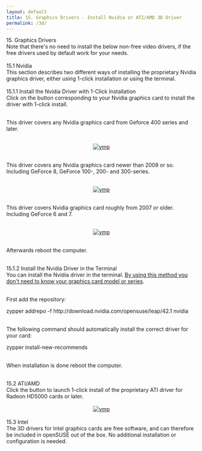 ```yaml
---
layout: default
title: 15. Graphics Drivers - Install Nvidia or ATI/AMD 3D Driver
permalink: /3d/
---
```


<div class="os1">15. Graphics Drivers</div>
Note that there's no need to install the below non-free video drivers, if the free drivers used by default work for your needs.<br /><br />

<!--
<div class="obs">
<table>
<tbody>
<tr>
<td><img src="images/pics/obs.png" alt="obs" /></td>
<td>Before proceeding make sure your system is fully updated.</td>
</tr>
</tbody>
</table>
</div><br />
-->

<!-- nvidia KMPs start -->





<div class="os2">15.1 Nvidia</div>
This section describes two different ways of installing the proprietary Nvidia graphics driver, either using 1-click installation or using the terminal.<br /><br />

<div class="os3">15.1.1 Install the Nvidia Driver with 1-Click Installation</div>
Click on the button corresponding to your Nvidia graphics card to install the driver with 1-click install.<br /><br />


This driver covers any Nvidia graphics card from Geforce 400 series and later.<br /><br />
<center><a href="http://opensuse-community.org/nvidia.ymp"><img src="images/oneclick/nvidia_gf400.png" alt="ymp" class="pic" /></a></center><br />

This driver covers any Nvidia graphics card newer than 2008 or so. Including GeForce 8, GeForce 100-, 200- and 300-series.<br /><br />

<center><a href="http://opensuse-community.org/nvidia_gf8.ymp"><img src="images/oneclick/nvidia-gf8.png" alt="ymp" class="pic" /></a></center><br />

This driver covers Nvidia graphics card roughly from 2007 or older. Including GeForce 6 and 7.<br /><br />

<center><a href="http://opensuse-community.org/nvidia-gf6_gf7.ymp"><img src="images/oneclick/nvidia-gf6.png" alt="ymp" class="pic" /></a></center><br />

Afterwards reboot the computer.<br /><br />


<div class="os3">15.1.2 Install the Nvidia Driver in the Terminal</div>
You can install the Nvidia driver in the terminal. <u>By using this method you don't need to know your graphics card model or series</u>.<br /><br />

First add the repository:
<div class="clroot">zypper addrepo -f http://download.nvidia.com/opensuse/leap/42.1 nvidia</div><br />

The following command should automatically install the correct driver for your card:<br />

<div class="clroot">zypper install-new-recommends</div><br />

When installation is done reboot the computer.<br /><br />



<!-- nvidia KMP slut -->
<!-- ati KMP start -->


<div class="os2">15.2 ATI/AMD</div>
Click the button to launch 1-click install of the proprietary ATI driver for Radeon HD5000 cards or later.<br /><br />


<center><a href="http://geeko.ioda.net/mirror/amd-fglrx/ymp/amd-ati-fglrx64.ymp"><img src="images/oneclick/ati.png" alt="ymp" class="pic" /></a></center><br />


<!--
<center><a href="data:text/x-suse-ymu,http://opensuse-guide.org/ymp/ati.ymp"><img src="images/oneclick/ati.png" alt="ati ymp" class="pic" /></a></center><br />
-->
<!--
Afterwards reboot your computer.<br /><br />



<div class="os3">15.2.1 Install ATI Driver in the Terminal</div>
You can install the ATI driver in the terminal instead if you prefer.<br /><br />

First add the repository:
<div class="clroot">zypper addrepo -f http://www2.ati.com/suse/11.4 ati</div><br />

Then install the driver:
<div class="clroot">zypper install x11-video-fglrxG02</div><br />

Finally reboot.<br /><br />
-->

<!-- ati KMP slut -->

<div class="os2">15.3 Intel</div>
The 3D drivers for Intel graphics cards are free software, and can therefore be included in openSUSE out of the box. No additional installation or configuration is needed.<br /><br />

